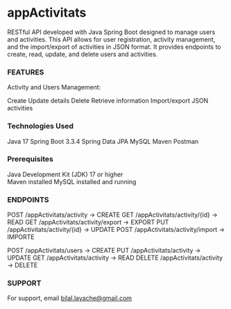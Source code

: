 # appActivitats


RESTful API developed with Java Spring Boot designed to manage users and activities. This API allows for user registration, activity management, and the import/export of activities in JSON format. It provides endpoints to create, read, update, and delete users and activities.

### FEATURES

Activity and Users Management: 

Create 
Update details 
Delete 
Retrieve information 
Import/export JSON activities 

### Technologies Used 
Java 17 
Spring Boot 3.3.4 
Spring Data JPA 
MySQL 
Maven 
Postman  

### Prerequisites 
Java Development Kit (JDK) 17 or higher  
Maven installed 
MySQL installed and running 

### ENDPOINTS
POST /appActivitats/activity         -> CREATE 
GET /appActivitats/activity/{id}     -> READ 
GET /appActivitats/activity/export   -> EXPORT 
PUT /appActivitats/activity/{id}     -> UPDATE 
POST /appActivitats/activity/import  -> IMPORTE 


POST /appActivitats/users            -> CREATE 
PUT /appActivitats/activity          -> UPDATE 
GET /appActivitats/activity          -> READ 
DELETE /appActivitats/activity       -> DELETE 

### SUPPORT
For support, email bilal.layache@gmail.com 





